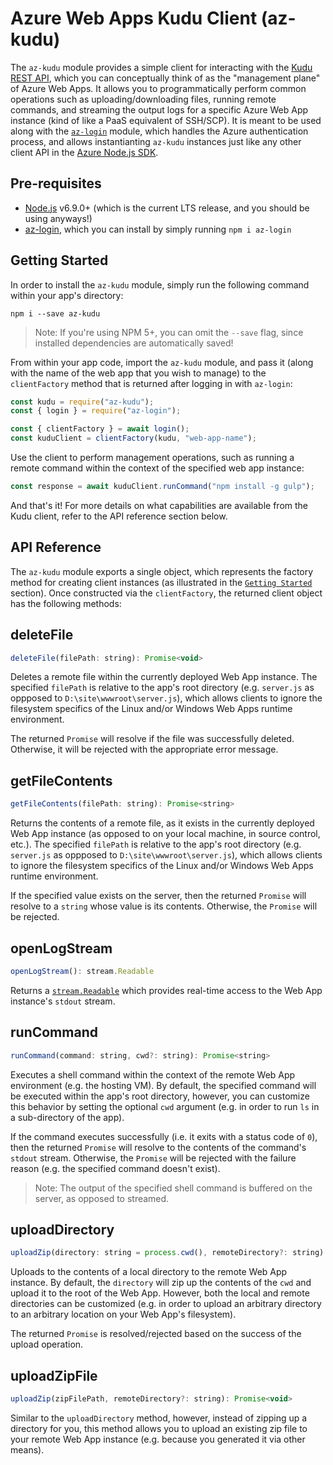 # Azure Web Apps Kudu Client (az-kudu)

The `az-kudu` module provides a simple client for interacting with the [Kudu REST API](https://github.com/projectkudu/kudu/wiki/REST-API), which you can conceptually think of as the "management plane" of Azure Web Apps. It allows you to programmatically perform common operations such as uploading/downloading files, running remote commands, and streaming the output logs for a specific Azure Web App instance (kind of like a PaaS equivalent of SSH/SCP). It is meant to be used along with the [`az-login`](https://github.com/lostintangent/az-login) module, which handles the Azure authentication process, and allows instantianting `az-kudu` instances just like any other client API in the [Azure Node.js SDK](https://github.com/Azure/azure-sdk-for-node).

## Pre-requisites

* [Node.js](https://nodejs.org/en/) v6.9.0+ (which is the current LTS release, and you should be using anyways!)
* [az-login](https://github.com/lostintangent/az-login), which you can install by simply running `npm i az-login`

## Getting Started

In order to install the `az-kudu` module, simply run the following command within your app's directory:

```shell
npm i --save az-kudu
```

> Note: If you're using NPM 5+, you can omit the `--save` flag, since installed dependencies are automatically saved!

From within your app code, import the `az-kudu` module, and pass it (along with the name of the web app that you wish to manage) to the `clientFactory` method that is returned after logging in with `az-login`:

```javascript
const kudu = require("az-kudu");
const { login } = require("az-login");

const { clientFactory } = await login();
const kuduClient = clientFactory(kudu, "web-app-name");
```

Use the client to perform management operations, such as running a remote command within the context of the specified web app instance:

```javascript
const response = await kuduClient.runCommand("npm install -g gulp");
```

And that's it! For more details on what capabilities are available from the Kudu client, refer to the API reference section below.

## API Reference

The `az-kudu` module exports a single object, which represents the factory method for creating client instances (as illustrated in the [`Getting Started`](#getting-started) section). Once constructed via the `clientFactory`, the returned client object has the following methods:

## deleteFile

```javascript
deleteFile(filePath: string): Promise<void>
```

Deletes a remote file within the currently deployed Web App instance. The specified `filePath` is relative to the app's root directory (e.g. `server.js` as oppposed to `D:\site\wwwroot\server.js`), which allows clients to ignore the filesystem specifics of the Linux and/or Windows Web Apps runtime environment.

The returned `Promise` will resolve if the file was successfully deleted. Otherwise, it will be rejected with the appropriate error message.

## getFileContents

```javascript
getFileContents(filePath: string): Promise<string>
```

Returns the contents of a remote file, as it exists in the currently deployed Web App instance (as opposed to on your local machine, in source control, etc.). The specified `filePath` is relative to the app's root directory (e.g. `server.js` as oppposed to `D:\site\wwwroot\server.js`), which allows clients to ignore the filesystem specifics of the Linux and/or Windows Web Apps runtime environment.

If the specified value exists on the server, then the returned `Promise` will resolve to a `string` whose value is its contents. Otherwise, the `Promise` will be rejected.

## openLogStream

```javascript
openLogStream(): stream.Readable
```

Returns a [`stream.Readable`](https://nodejs.org/api/stream.html#stream_class_stream_readable) which provides real-time access to the Web App instance's `stdout` stream.

## runCommand

```javascript
runCommand(command: string, cwd?: string): Promise<string>
```

Executes a shell command within the context of the remote Web App environment (e.g. the hosting VM). By default, the specified command will be executed within the app's root directory, however, you can customize this behavior by setting the optional `cwd` argument (e.g. in order to run `ls` in a sub-directory of the app).

If the command executes successfully (i.e. it exits with a status code of `0`), then the returned `Promise` will resolve to the contents of the command's `stdout` stream. Otherwise, the `Promise` will be rejected with the failure reason (e.g. the specified command doesn't exist).

> Note: The output of the specified shell command is buffered on the server, as opposed to streamed.

## uploadDirectory

```javascript
uploadZip(directory: string = process.cwd(), remoteDirectory?: string): Promise<void>
```

Uploads to the contents of a local directory to the remote Web App instance. By default, the `directory` will zip up the contents of the `cwd` and upload it to the root of the Web App. However, both the local and remote directories can be customized (e.g. in order to upload an arbitrary directory to an arbitrary location on your Web App's filesystem).

The returned `Promise` is resolved/rejected based on the success of the upload operation.

## uploadZipFile

```javascript
uploadZip(zipFilePath, remoteDirectory?: string): Promise<void>
```

Similar to the `uploadDirectory` method, however, instead of zipping up a directory for you, this method allows you to upload an existing zip file to your remote Web App instance (e.g. because you generated it via other means).